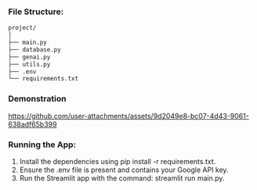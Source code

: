 ### File Structure:

```bash
project/
│
├── main.py
├── database.py
├── genai.py
├── utils.py
├── .env
└── requirements.txt
```
### Demonstration



https://github.com/user-attachments/assets/9d2049e8-bc07-4d43-9061-638adf65b399


### Running the App:
1. Install the dependencies using pip install -r requirements.txt.
2. Ensure the .env file is present and contains your Google API key.
3. Run the Streamlit app with the command: streamlit run main.py.
